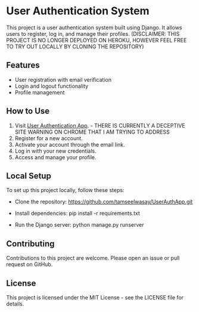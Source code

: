 # User Authentication System

This project is a user authentication system built using Django. It allows users to register, log in, and manage their profiles.
(DISCLAIMER: THIS PROJECT IS NO LONGER DEPLOYED ON HEROKU, HOWEVER FEEL FREE TO TRY OUT LOCALLY BY CLONING THE REPOSITORY)

## Features

- User registration with email verification
- Login and logout functionality
- Profile management

## How to Use

1. Visit [User Authentication App](https://user-auth-app-django-2afba53324e9.herokuapp.com/). - THERE IS CURRENTLY A DECEPTIVE SITE WARNING ON CHROME THAT I AM TRYING TO ADDRESS
2. Register for a new account.
3. Activate your account through the email link.
4. Log in with your new credentials.
5. Access and manage your profile.

## Local Setup

To set up this project locally, follow these steps:

- Clone the repository:
https://github.com/tamseelwasay/UserAuthApp.git

- Install dependencies:
pip install -r requirements.txt

- Run the Django server:
python manage.py runserver


## Contributing

Contributions to this project are welcome. Please open an issue or pull request on GitHub.

## License

This project is licensed under the MIT License - see the LICENSE file for details.
